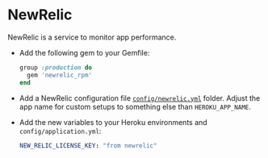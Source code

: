 # NewRelic

NewRelic is a service to monitor app performance.

* Add the following gem to your Gemfile:

  ```ruby
  group :production do
    gem 'newrelic_rpm'
  end
  ```

* Add a NewRelic configuration file [`config/newrelic.yml`](../templates/config/newrelic.yml) folder.
  Adjust the app name for custom setups to something else than `HEROKU_APP_NAME`.

* Add the new variables to your Heroku environments and `config/application.yml`:

  ```yml
  NEW_RELIC_LICENSE_KEY: "from newrelic"
  ```
